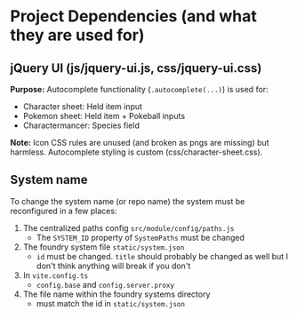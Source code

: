 # Project Dependencies (and what they are used for)

## jQuery UI (js/jquery-ui.js, css/jquery-ui.css)

**Purpose:** Autocomplete functionality (`.autocomplete(...)`) is used for:
- Character sheet: Held item input
- Pokemon sheet: Held item + Pokeball inputs  
- Charactermancer: Species field

**Note:** Icon CSS rules are unused (and broken as pngs are missing) but harmless. Autocomplete styling is custom (css/character-sheet.css).  

## System name  
To change the system name (or repo name) the system must be reconfigured in a few places:  
1. The centralized paths config `src/module/config/paths.js`  
    - The `SYSTEM_ID` property of `SystemPaths` must be changed
2. The foundry system file `static/system.json`
    - `id` must be changed. `title` should probably be changed as well but I don't think anything will break if you don't
3. In `vite.config.ts`  
    - `config.base` and `config.server.proxy`
4. The file name within the foundry systems directory
    - must match the id in `static/system.json`